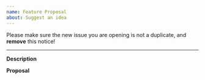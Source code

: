```yaml
---
name: Feature Proposal
about: Suggest an idea
---
```


Please make sure the new issue you are opening is not a duplicate, and **remove** this notice!

---

**Description**
<!-- *(Brief description of the feature)* -->

**Proposal**
<!-- *(Outline how you plan to implement this feature if you have one)* -->
